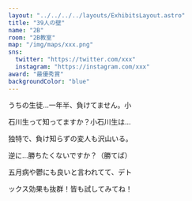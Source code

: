 ```yaml
---
layout: "../../../../layouts/ExhibitsLayout.astro"
title: "39人の壁"
name: "2B"
room: "2B教室"
map: "/img/maps/xxx.png"
sns:
  twitter: "https://twitter.com/xxx"
  instagram: "https://instagram.com/xxx"
award: "最優秀賞"
backgroundColor: "blue"
---
```

うちの生徒…一年半、負けてません。小

石川生って知ってますか？小石川生は…

独特で、負け知らずの変人も沢山いる。

逆に…勝ちたくないですか？（勝てば）

五月病や鬱にも良いと言われてて、デト

ックス効果も抜群！皆も試してみてね！
